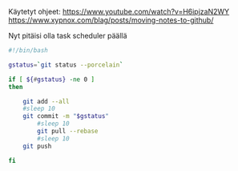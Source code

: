 Käytetyt ohjeet:
https://www.youtube.com/watch?v=H6ipjzaN2WY
https://www.xypnox.com/blag/posts/moving-notes-to-github/

Nyt pitäisi olla task scheduler päällä
```bash
#!/bin/bash

gstatus=`git status --porcelain`

if [ ${#gstatus} -ne 0 ]
then

    git add --all
    #sleep 10
    git commit -m "$gstatus"
		#sleep 10
		git pull --rebase
		#sleep 10
    git push

fi
```
